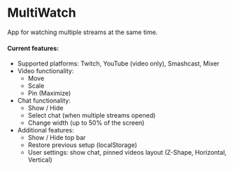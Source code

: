 # MultiWatch
App for watching multiple streams at the same time. 

#### Current features:
- Supported platforms: Twitch, YouTube (video only), Smashcast, Mixer
- Video functionality:
   - Move
   - Scale
   - Pin (Maximize)
- Chat functionality:
   - Show / Hide
   - Select chat (when multiple streams opened)
   - Change width (up to 50% of the screen)
- Additional features:
   - Show / Hide top bar
   - Restore previous setup (localStorage)
   - User settings: show chat, pinned videos layout (Z-Shape, Horizontal, Vertical)